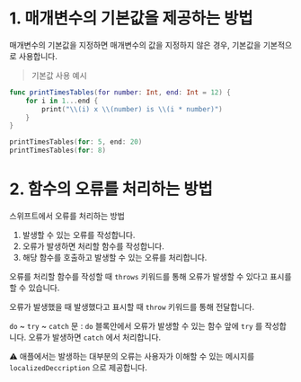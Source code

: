 ﻿
# 1. 매개변수의 기본값을 제공하는 방법

매개변수의 기본값을 지정하면 매개변수의 값을 지정하지 않은 경우, 기본값을 기본적으로 사용합니다.

> 기본값 사용 예시

```swift
func printTimesTables(for number: Int, end: Int = 12) {
    for i in 1...end {
        print("\\(i) x \\(number) is \\(i * number)")
    }
}

printTimesTables(for: 5, end: 20)
printTimesTables(for: 8)

```

# 2. 함수의 오류를 처리하는 방법

스위프트에서 오류를 처리하는 방법

1.  발생할 수 있는 오류를 작성합니다.
2.  오류가 발생하면 처리할 함수를 작성합니다.
3.  해당 함수를 호출하고 발생할 수 있는 오류를 처리합니다.

오류를 처리할 함수를 작성할 때 `throws` 키워드를 통해 오류가 발생할 수 있다고 표시를 할 수 있습니다.

오류가 발생했을 때 발생했다고 표시할 때 `throw` 키워드를 통해 전달합니다.

`do` ~ `try` ~ `catch` 문 : `do` 블록안에서 오류가 발생할 수 있는 함수 앞에 `try` 를 작성합니다. 오류가 발생하면 `catch` 에서 처리합니다.

⚠️ 애플에서는 발생하는 대부분의 오류는 사용자가 이해할 수 있는 메시지를 `localizedDeccription` 으로 제공합니다.
